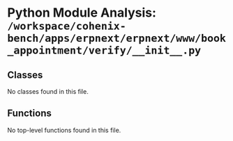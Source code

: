 # Python Module Analysis: `/workspace/cohenix-bench/apps/erpnext/erpnext/www/book_appointment/verify/__init__.py`

## Classes

No classes found in this file.


## Functions

No top-level functions found in this file.
